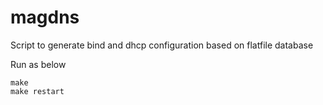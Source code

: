 # magdns

Script to generate bind and dhcp configuration based on flatfile database

Run as below
```
make
make restart
```
